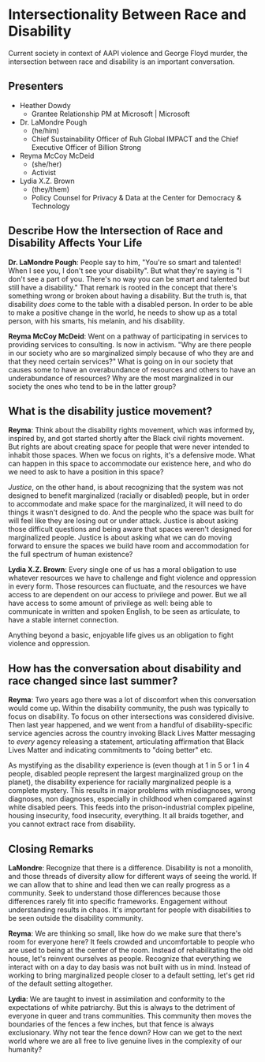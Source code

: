 # Intersectionality Between Race and Disability

Current society in context of AAPI violence and George Floyd murder, the intersection between race and disability is an important conversation.


## Presenters

- Heather Dowdy
    + Grantee Relationship PM at Microsoft | Microsoft
- Dr. LaMondre Pough
    + (he/him)
    + Chief Sustainability Officer of Ruh Global IMPACT and the Chief Executive Officer of Billion Strong
- Reyma McCoy McDeid
    + (she/her)
    + Activist
- Lydia X.Z. Brown
    + (they/them)
    + Policy Counsel for Privacy & Data at the Center for Democracy & Technology


## Describe How the Intersection of Race and Disability Affects Your Life

**Dr. LaMondre Pough**: People say to him, "You're so smart and talented! When I see you, I don't see your disability". But what they're saying is "I don't see a part of you. There's no way you can be smart and talented but still have a disability." That remark is rooted in the concept that there's something wrong or broken about having a disability. But the truth is, that disability *does* come to the table with a disabled person. In order to be able to make a positive change in the world, he needs to show up as a total person, with his smarts, his melanin, and his disability.


**Reyma McCoy McDeid**: Went on a pathway of participating in services to providing services to consulting. Is now in activism. "Why are there people in our society who are so marginalized simply because of who they are and that they need certain services?" What is going on in our society that causes some to have an overabundance of resources and others to have an underabundance of resources? Why are the most marginalized in our society the ones who tend to be in the latter group?


## What is the disability justice movement?

**Reyma**: Think about the disability rights movement, which was informed by, inspired by, and got started shortly after the Black civil rights movement. But rights are about creating space for people that were never intended to inhabit those spaces. When we focus on rights, it's a defensive mode. What can happen in this space to accommodate our existence here, and who do we need to ask to have a position in this space?


*Justice*, on the other hand, is about recognizing that the system was not designed to benefit marginalized (racially or disabled) people, but in order to accommodate and make space for the marginalized, it will need to do things it wasn't designed to do. And the people who the space was built for will feel like they are losing out or under attack. Justice is about asking those difficult questions and being aware that spaces weren't designed for marginalized people. Justice is about asking what we can do moving forward to ensure the spaces we build have room and accommodation for the full spectrum of human existence?


**Lydia X.Z. Brown**: Every single one of us has a moral obligation to use whatever resources we have to challenge and fight violence and oppression in every form. Those resources can fluctuate, and the resources we have access to are dependent on our access to privilege and power. But we all have access to some amount of privilege as well: being able to communicate in written and spoken English, to be seen as articulate, to have a stable internet connection.


Anything beyond a basic, enjoyable life gives us an obligation to fight violence and oppression.


## How has the conversation about disability and race changed since last summer?

**Reyma**: Two years ago there was a lot of discomfort when this conversation would come up. Within the disability community, the push was typically to focus on disability. To focus on other intersections was considered divisive. Then last year happened, and we went from a handful of disability-specific service agencies across the country invoking Black Lives Matter messaging to *every* agency releasing a statement, articulating affirmation that Black Lives Matter and indicating commitments to "doing better" etc.


As mystifying as the disability experience is (even though at 1 in 5 or 1 in 4 people, disabled people represent the largest marginalized group on the planet), the disability experience for racially marginalized people is a complete mystery. This results in major problems with misdiagnoses, wrong diagnoses, non diagnoses, especially in childhood when compared against white disabled peers. This feeds into the prison-industrial complex pipeline, housing insecurity, food insecurity, everything. It all braids together, and you cannot extract race from disability.


## Closing Remarks

**LaMondre**: Recognize that there is a difference. Disability is not a monolith, and those threads of diversity allow for different ways of seeing the world. If we can allow that to shine and lead then we can really progress as a community. Seek to understand those differences because those differences rarely fit into specific frameworks. Engagement without understanding results in chaos. It's important for people with disabilities to be seen outside the disability community.


**Reyma**: We are thinking so small, like how do we make sure that there's room for everyone here? It feels crowded and uncomfortable to people who are used to being at the center of the room. Instead of rehabilitating the old house, let's reinvent ourselves as people. Recognize that everything we interact with on a day to day basis was not built with us in mind. Instead of working to bring marginalized people closer to a default setting, let's get rid of the default setting altogether.


**Lydia**: We are taught to invest in assimilation and conformity to the expectations of white patriarchy. But this is always to the detriment of everyone in queer and trans communities. This community then moves the boundaries of the fences a few inches, but that fence is always exclusionary. Why not tear the fence down? How can we get to the next world where we are all free to live genuine lives in the complexity of our humanity?